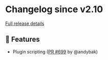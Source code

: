 # Changelog since v2.10

[Full release details](https://github.com/icosa-foundation/open-brush/compare/v2.10...29419912af0c0d106244513778f600904a037d50)

## 🚀 Features

- Plugin scripting ([PR #699](https://github.com/icosa-foundation/open-brush/pull/699) by @andybak)





